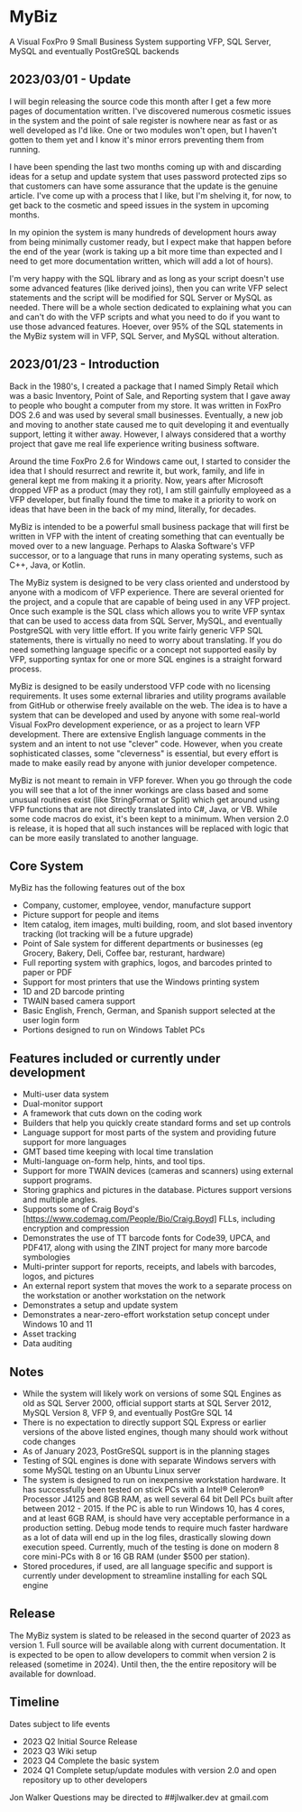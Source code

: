 # MyBiz
A Visual FoxPro 9 Small Business System supporting VFP, SQL Server, MySQL and eventually PostGreSQL backends

## 2023/03/01 - Update
I will begin releasing the source code this month after I get a few more pages of documentation written.  I've discovered numerous cosmetic issues in the system and the point of sale register is nowhere near as fast or as well developed as I'd like.  One or two modules won't open, but I haven't gotten to them yet and I know it's minor errors preventing them from running.

I have been spending the last two months coming up with  and discarding ideas for a setup and update system that uses password protected zips so that customers can have some assurance that the update is the genuine article.  I've come up with a process that I like, but I'm shelving it, for now, to get back to the cosmetic and speed issues in the system in upcoming months.

In my opinion the system is many hundreds of development hours away from being minimally customer ready, but I expect make that happen before the end of the year (work is taking up a bit more time than expected and I need to get more documentation written, which will add a lot of hours).

I'm very happy with the SQL library and as long as your script doesn't use some advanced features (like derived joins), then you can write VFP select statements and the script will be modified for SQL Server or MySQL as needed.  There will be a whole section dedicated to explaining what you can and can't do with the VFP scripts and what you need to do if you want to use those advanced features.  Hoever, over 95% of the SQL statements in the MyBiz system will in VFP, SQL Server, and MySQL without alteration.


## 2023/01/23 - Introduction
Back in the 1980's, I created a package that I named Simply Retail which was a basic Inventory, Point of Sale, and Reporting system that I gave away to people who bought a computer from my store.  It was written in FoxPro DOS 2.6 and was used by several small businesses.  Eventually, a new job and moving to another state caused me to quit developing it and eventually support, letting it wither away.  However, I always considered that a worthy project that gave me real life experience writing business software.

Around the time FoxPro 2.6 for Windows came out, I started to consider the idea that I should resurrect and rewrite it, but work, family, and life in general kept me from making it a priority.  Now, years after Microsoft dropped VFP as a product (may they rot), I am still gainfully employeed as a VFP developer, but finally found the time to make it a priority to work on ideas that have been in the back of my mind, literally, for decades.

MyBiz is intended to be a powerful small business package that will first be written in VFP with the intent of creating something that can eventually be moved over to a new language.  Perhaps to Alaska Software's VFP successor, or to a language that runs in many operating systems, such as C++, Java, or Kotlin.

The MyBiz system is designed to be very class oriented and understood by anyone with a modicom of VFP experience.  There are several oriented for the project, and a copule that are capable of being used in any VFP project.  Once such example is the SQL class which allows you to write VFP syntax that can be used to access data from SQL Server, MySQL, and eventually PostgreSQL with very little effort.  If you write fairly generic VFP SQL statements, there is virtually no need to worry about translating.  If you do need something language specific or a concept not supported easily by VFP, supporting syntax for one or more SQL engines is a straight forward process.

MyBiz is designed to be easily understood VFP code with no licensing requirements.  It uses some external libraries and utility programs available from GitHub or otherwise freely available on the web.  The idea is to have a system that can be developed and used by anyone with some real-world Visual FoxPro development experience, or as a project to learn VFP development.  There are extensive English language comments in the system and an intent to not use "clever" code.  However, when you create sophisticated classes, some "cleverness" is essential, but every effort is made to make easily read by anyone with junior developer competence.

MyBiz is not meant to remain in VFP forever.  When you go through the code you will see that a lot of the inner workings are class based and some unusual routines exist (like StringFormat or Split) which get around using VFP functions that are not directly translated into C#, Java, or VB.  While some code macros do exist, it's been kept to a minimum.  When version 2.0 is release, it is hoped that all such instances will be replaced with logic that can be more easily translated to another language.

## Core System
MyBiz has the following features out of the box
* Company, customer, employee, vendor, manufacture support
* Picture support for people and items
* Item catalog, item images, multi building, room, and slot based inventory tracking (lot tracking will be a future upgrade)
* Point of Sale system for different departments or businesses (eg Grocery, Bakery, Deli, Coffee bar, resturant, hardware)
* Full reporting system with graphics, logos, and barcodes printed to paper or PDF
* Support for most printers that use the Windows printing system
* 1D and 2D barcode printing
* TWAIN based camera support
* Basic English, French, German, and Spanish support selected at the user login form
* Portions designed to run on Windows Tablet PCs

## Features included or currently under development
* Multi-user data system
* Dual-monitor support
* A framework that cuts down on the coding work
* Builders that help you quickly create standard forms and set up controls
* Language support for most parts of the system and providing future support for more languages
* GMT based time keeping with local time translation
* Multi-language on-form help, hints, and tool tips.
* Support for more TWAIN devices (cameras and scanners) using external support programs.
* Storing graphics and pictures in the database.  Pictures support versions and multiple angles.
* Supports some of Craig Boyd's [https://www.codemag.com/People/Bio/Craig.Boyd] FLLs, including encryption and compression
* Demonstrates the use of TT barcode fonts for Code39, UPCA, and PDF417, along with using the ZINT project for many more barcode symbologies
* Multi-printer support for reports, receipts, and labels with barcodes, logos, and pictures
* An external report system that moves the work to a separate process on the workstation or another workstation on the network
* Demonstrates a setup and update system
* Demonstrates a near-zero-effort workstation setup concept under Windows 10 and 11
* Asset tracking
* Data auditing

## Notes
* While the system will likely work on versions of some SQL Engines as old as SQL Server 2000, official support starts at SQL Server 2012, MySQL Version 8, VFP 9, and eventually PostGre SQL 14
* There is no expectation to directly support SQL Express or earlier versions of the above listed engines, though many should work without code changes
* As of January 2023, PostGreSQL support is in the planning stages
* Testing of SQL engines is done with separate Windows servers with some MySQL testing on an Ubuntu Linux server
* The system is designed to run on inexpensive workstation hardware.  It has successfully been tested on stick PCs with a Intel® Celeron® Processor J4125 and 8GB RAM, as well several 64 bit Dell PCs built after between 2012 - 2015.  If the PC is able to run Windows 10, has 4 cores, and at least 6GB RAM, is should have very acceptable performance in a production setting.  Debug mode tends to require much faster hardware as a lot of data will end up in the log files, drastically slowing down execution speed.  Currently, much of the testing is done on modern 8 core mini-PCs with 8 or 16 GB RAM (under $500 per station).
* Stored procedures, if used, are all language specific and support is currently under development to streamline installing for each SQL engine

## Release
The MyBiz system is slated to be released in the second quarter of 2023 as version 1.  Full source will be available along with current documentation.  It is expected to be open to allow developers to commit when version 2 is released (sometime in 2024).  Until then, the the entire repository will be available for download.

## Timeline
Dates subject to life events
* 2023 Q2 Initial Source Release
* 2023 Q3 Wiki setup
* 2023 Q4 Complete the basic system
* 2024 Q1 Complete setup/update modules with version 2.0 and open repository up to other developers

Jon Walker
Questions may be directed to ##jlwalker.dev at gmail.com
